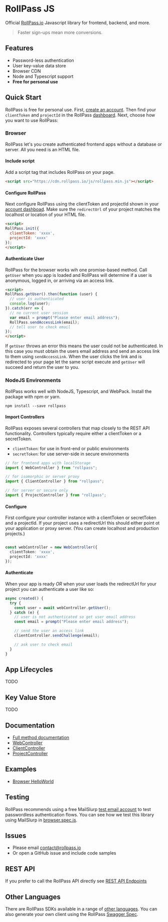 # RollPass JS

Official [RollPass.io](https://rollpass.io) Javascript library for frontend, backend, and more.

> Faster sign-ups mean more conversions.

## Features
- Password-less authentication
- User key-value data store
- Browser CDN
- Node and Typescript support
- **Free for personal use**

## Quick Start
RollPass is free for personal use. First, [create an account](https://rollpass.io/sign-up). Then find your 
`clientToken` and `projectId` in the RollPass [dashboard](https://rollpass.io/dashboard). Next, choose how you want to use RollPass:

### Browser
RollPass let's you create authenticated frontend apps without a database or server. All you need is an HTML file.

#### Include script
Add a script tag that includes RollPass on your page.

```html
<script src="https://cdn.rollpass.io/js/rollpass.min.js"></script>
```

#### Configure RollPass
Next configure RollPass using the clientToken and projectId shown in your [account dashboad](https://rollpass.io/dashboard).
Make sure the `redirectUrl` of your project matches the localhost or location of your HTML file.

```html
<script>
RollPass.init({
  clientToken: 'xxxx',
  projectId: 'xxxx'
});
</script>
```

#### Authenticate User
RollPass for the browser works wih one promise-based method. Call `getUser` when you app is loaded and RollPass will determine if a user is anonymous, logged in, or arriving via an access link. 

```html
<script>
RollPass.getUser().then(function (user) {
  // user is authenticated
  console.log(user);
}).catch(err => {
  // no current user session
  var email = prompt("Please enter email address");
  RollPass.sendAccessLink(email);
  // tell user to check email
});
</script>
```

If `getUser` throws an error this means the user could not be authenticated. In this case you must obtain the users email address and send an access link to them using `sendAccessLink`. When the user clicks the link and is redirected to your page let the same script execute and `getUser` will succeed and return the user to you. 

### NodeJS Environments
RollPass works well with NodeJS, Typescript, and WebPack. Install the package with npm or yarn.

`npm install --save rollpass`

#### Import Controllers
RollPass exposes several controllers that map closely to the REST API functionality. Controllers typically require either a clientToken or a secretToken.

- `clientToken`: for use in front-end or public environments
- `secretToken`: for use server-side in secure environments

```typescript
// for frontend apps with localStorage
import { WebController } from "rollpass";

// for isomorphic or server proxy
import { ClientController } from "rollpass";

// for server or secure only
import { ProjectController } from "rollpass";

```

#### Configure
First configure your controller instance with a clientToken or secretToken and a projectId. If your project uses a redirectUrl this should either point ot your application or proxy server. (You can create localhost and production projects.)

```typescript

const webController = new WebController({
  clientToken: 'xxxx',
  projectId: 'xxxx'
});
```

#### Authenticate 
When your app is ready *OR* when your user loads the redirectUrl for your project you can authenticate a user like so:

```typescript
async created() {
  try {
    const user = await webController.getUser();
  } catch (e) {
    // user is not authenticated so get user email address
    const email = prompt("Please enter email address");

    // send the user an access link
    clientController.sendChallenge(email);

    // ask user to check email 
  }
}
```

## App Lifecycles
TODO

## Key Value Store
TODO

## Documentation

- [Full method documentation](./docs/README.md)
- [WebController](./docs/classes/webcontroller.md)
- [ClientController](./docs/classes/clientcontroller.md)
- [ProjectController](./docs/classes/projectcontroller.md)

## Examples

- [Browser HelloWorld](./static/index.html)

## Testing
RollPass recommends using a free MailSlurp [test email account](https://www.mailslurp.com) to test passwordless authentication flows.
You can see how we test this library using MailSlurp in [browser.spec.js](./integration/wdio/browser.spec.js).

## Issues

- Please email [contact@rollpass.io](mailto:contact@rollpass.io)
- Or open a GitHub issue and include code samples

## REST API
If you prefer to call the RollPass API directly see [REST API Endpoints](https://api.rollpass.io/docs)

## Other Languages
There are RollPass SDKs available in a range of [other languages](https://rollpass.io/install). You can also generate your own client
using the RollPass [Swagger Spec](https://api.rollpass.io/spec).

